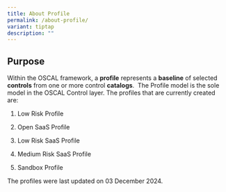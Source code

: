 ```yaml
---
title: About Profile
permalink: /about-profile/
variant: tiptap
description: ""
---
```

<h2>Purpose</h2>
<p>Within the OSCAL framework, a <strong>profile</strong> represents a <strong>baseline</strong> of
selected <strong>controls</strong> from one or more control <strong>catalogs</strong>.&nbsp;
The Profile model is the sole model in the OSCAL Control layer. The profiles
that are currently created are:</p>
<ol data-tight="true" class="tight">
<li>
<p>Low Risk Profile</p>
</li>
<li>
<p>Open SaaS Profile</p>
</li>
<li>
<p>Low Risk SaaS Profile</p>
</li>
<li>
<p>Medium Risk SaaS Profile</p>
</li>
<li>
<p>Sandbox Profile</p>
</li>
</ol>
<p></p>
<p>The profiles were last updated on 03 December 2024.</p>